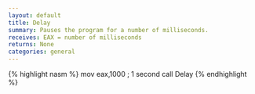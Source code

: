 ```yaml
---
layout: default
title: Delay
summary: Pauses the program for a number of milliseconds.
receives: EAX = number of milliseconds
returns: None
categories: general
---
```

{% highlight nasm %}
mov  eax,1000       ; 1 second
call Delay
{% endhighlight %}
